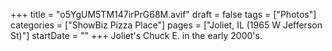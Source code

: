 +++
title = "o5YgUM5TM147irPrG68M.avif"
draft = false
tags = ["Photos"]
categories = ["ShowBiz Pizza Place"]
pages = ["Joliet, IL (1965 W Jefferson St)"]
startDate = ""
+++
Joliet's Chuck E. in the early 2000's.

